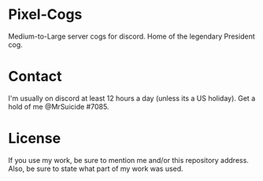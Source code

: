 # Pixel-Cogs
Medium-to-Large server cogs for discord. Home of the legendary President cog.

# Contact
I'm usually on discord at least 12 hours a day (unless its a US holiday).
Get a hold of me @MrSuicide #7085.

# License
If you use my work, be sure to mention me and/or this repository address. Also, be sure to state
what part of my work was used.

